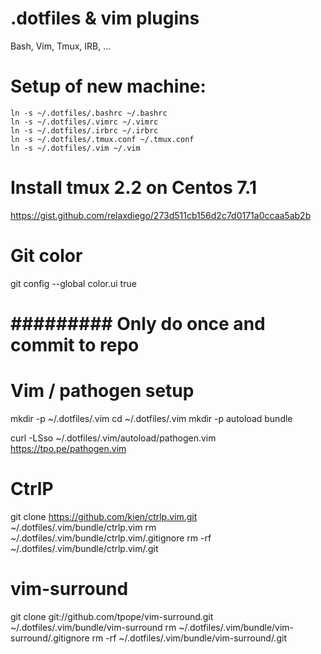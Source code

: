# .dotfiles & vim plugins
Bash, Vim, Tmux, IRB, ...

# Setup of new machine:

```
ln -s ~/.dotfiles/.bashrc ~/.bashrc
ln -s ~/.dotfiles/.vimrc ~/.vimrc
ln -s ~/.dotfiles/.irbrc ~/.irbrc
ln -s ~/.dotfiles/.tmux.conf ~/.tmux.conf
ln -s ~/.dotfiles/.vim ~/.vim
```

# Install tmux 2.2 on Centos 7.1
https://gist.github.com/relaxdiego/273d511cb156d2c7d0171a0ccaa5ab2b

# Git color
git config --global color.ui true

# ######### Only do once and commit to repo ###########

# Vim / pathogen setup

mkdir -p ~/.dotfiles/.vim
cd ~/.dotfiles/.vim
mkdir -p autoload bundle

curl -LSso ~/.dotfiles/.vim/autoload/pathogen.vim https://tpo.pe/pathogen.vim

# CtrlP
git clone https://github.com/kien/ctrlp.vim.git ~/.dotfiles/.vim/bundle/ctrlp.vim
rm ~/.dotfiles/.vim/bundle/ctrlp.vim/.gitignore
rm -rf ~/.dotfiles/.vim/bundle/ctrlp.vim/.git

# vim-surround
git clone git://github.com/tpope/vim-surround.git ~/.dotfiles/.vim/bundle/vim-surround
rm ~/.dotfiles/.vim/bundle/vim-surround/.gitignore
rm -rf ~/.dotfiles/.vim/bundle/vim-surround/.git
